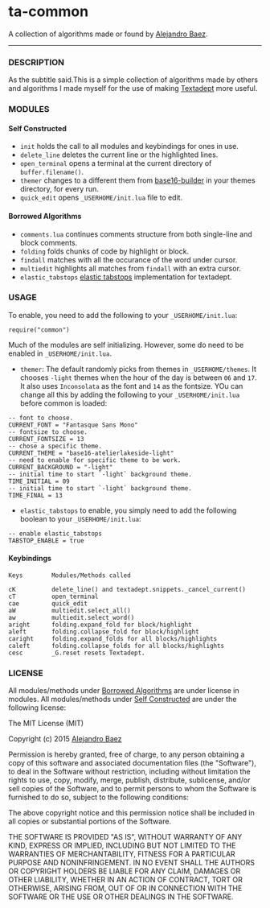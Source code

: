 # ta-common
A collection of algorithms made or found by [Alejandro Baez](https://twitter.com/a_baez).

---

### DESCRIPTION
As the subtitle said.This is a simple collection of algorithms made by others
and algorithms I made myself for the use of making [Textadept](http://foicica.com/textadept)
more useful.

### MODULES
#### Self Constructed
* `init`  holds the call to all modules and keybindings for ones in use.
* `delete_line` deletes the current line or the highlighted lines.
* `open_terminal` opens a terminal at the current directory of
`buffer.filename()`.
* `themer` changes to a different them from [base16-builder](https://github.com/chriskempson/base16-builder)
in your themes directory, for every run.
* `quick_edit` opens `_USERHOME/init.lua` file to edit.

#### Borrowed Algorithms
* `comments.lua` continues comments structure from both single-line and block
comments.
* `folding` folds chunks of code by highlight or block.
* `findall` matches with all the occurance of the word under cursor.
* `multiedit` highlights all matches from `findall` with an extra cursor.
* `elastic_tabstops` [elastic tabstops](http://nickgravgaard.com/elastic-tabstops/)
implementation for textadept.

### USAGE
To enable, you need to add the following to your `_USERHOME/init.lua`:

```
require("common")
```

Much of the modules are self initializing. However, some do need to be enabled
in `_USERHOME/init.lua`.

* `themer`: The default randomly picks from themes in `_USERHOME/themes`. It
chooses `-light` themes when the hour of the day is between `06` and `17`.
It also uses `Inconsolata` as the font and `14` as the fontsize. YOu can change
all this by adding the following to your `_USERHOME/init.lua` before common is
loaded:

```
-- font to choose.
CURRENT_FONT = "Fantasque Sans Mono"
-- fontsize to choose.
CURRENT_FONTSIZE = 13
-- chose a specific theme.
CURRENT_THEME = "base16-atelierlakeside-light"
-- need to enable for specific theme to be work.
CURRENT_BACKGROUND = "-light"
-- initial time to start `-light` background theme.
TIME_INITIAL = 09
-- initial time to start `-light` background theme.
TIME_FINAL = 13
```
* `elastic_tabstops` to enable, you simply need to add the following boolean to
your `_USERHOME/init.lua`:

```
-- enable elastic_tabstops
TABSTOP_ENABLE = true
```

#### Keybindings

    Keys        Modules/Methods called

    cK          delete_line() and textadept.snippets._cancel_current()
    cT          open_terminal
    cae         quick_edit
    aW          multiedit.select_all()
    aw          multiedit.select_word()
    aright      folding.expand_fold for block/highlight
    aleft       folding.collapse_fold for block/highlight
    caright     folding.expand_folds for all blocks/highlights
    caleft      folding.collapse_folds for all blocks/highlights
    cesc        _G.reset resets Textadept.

### LICENSE
All modules/methods under [Borrowed Algorithms](#Borrowed.Algorithms) are under
license in modules.
All modules/methods under [Self Constructed](#Self.Constructed) are under the
following license:

The MIT License (MIT)

Copyright (c) 2015 [Alejandro Baez](https://twitter.com/a_baez)

Permission is hereby granted, free of charge, to any person obtaining a copy
of this software and associated documentation files (the "Software"), to deal
in the Software without restriction, including without limitation the rights
to use, copy, modify, merge, publish, distribute, sublicense, and/or sell
copies of the Software, and to permit persons to whom the Software is
furnished to do so, subject to the following conditions:

The above copyright notice and this permission notice shall be included in
all copies or substantial portions of the Software.

THE SOFTWARE IS PROVIDED "AS IS", WITHOUT WARRANTY OF ANY KIND, EXPRESS OR
IMPLIED, INCLUDING BUT NOT LIMITED TO THE WARRANTIES OF MERCHANTABILITY,
FITNESS FOR A PARTICULAR PURPOSE AND NONINFRINGEMENT. IN NO EVENT SHALL THE
AUTHORS OR COPYRIGHT HOLDERS BE LIABLE FOR ANY CLAIM, DAMAGES OR OTHER
LIABILITY, WHETHER IN AN ACTION OF CONTRACT, TORT OR OTHERWISE, ARISING FROM,
OUT OF OR IN CONNECTION WITH THE SOFTWARE OR THE USE OR OTHER DEALINGS IN
THE SOFTWARE.

